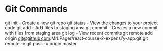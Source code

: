 # Git Commands

git init - Create a new git repo
git status - View the changes to your project code
git add - Add files to staging area
git commit - Creates a new commit with files from staging area
git log - View recent commits
git remote add origin git@github.com:MrLPager/react-course-2-expensify-app.git
git remote -v 
git push -u origin master
